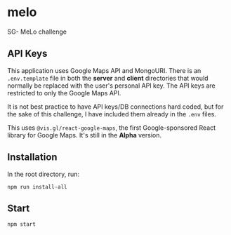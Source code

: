 # melo

SG- MeLo challenge

## API Keys

This application uses Google Maps API and MongoURI. There is an `.env.template` file in both the **server** and **client** directories that would normally be replaced with the user's personal API key. The API keys are restricted to only the Google Maps API.

It is not best practice to have API keys/DB connections hard coded, but for the sake of this challenge, I have included them already in the `.env` files.

This uses `@vis.gl/react-google-maps`, the first Google-sponsored React library for Google Maps. It's still in the **Alpha** version.

## Installation

In the root directory, run:

```
npm run install-all
```

## Start

```
npm start
```

